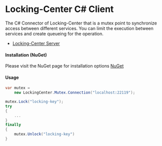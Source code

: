 # Locking-Center C# Client

The C# Connector of Locking-Center that is a mutex point to synchronize access between different services. You can limit the 
execution between services and create queueing for the operation.

- [Locking-Center Server](https://github.com/freakmaxi/locking-center)

#### Installation (NuGet)

Please visit the NuGet page for installation options [NuGet](https://www.nuget.org/packages/LockingCenterClient/)

#### Usage

```c#
var mutex = 
    new LockingCenter.Mutex.Connection("localhost:22119");

mutex.Lock("locking-key");
try
{
    ...
}
finally
{
    mutex.Unlock("locking-key")
}
```
